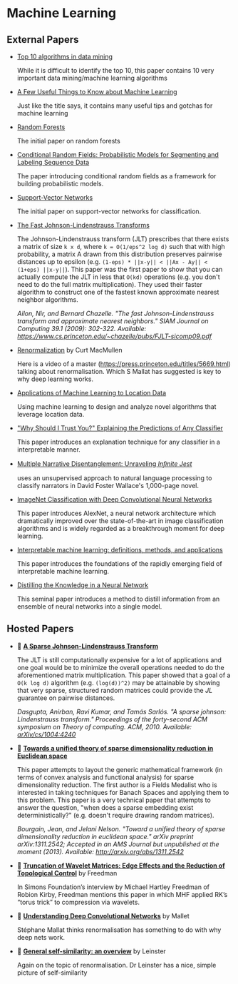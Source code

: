 # Machine Learning

## External Papers

* [Top 10 algorithms in data mining](http://www.cs.uvm.edu/~icdm/algorithms/10Algorithms-08.pdf)

  While it is difficult to identify the top 10, this paper contains 10 very important data mining/machine learning algorithms
* [A Few Useful Things to Know about Machine Learning](http://homes.cs.washington.edu/~pedrod/papers/cacm12.pdf)

  Just like the title says, it contains many useful tips and gotchas for machine learning
* [Random Forests](https://www.stat.berkeley.edu/~breiman/randomforest2001.pdf)

  The initial paper on random forests
* [Conditional Random Fields: Probabilistic Models for Segmenting and Labeling Sequence Data](http://repository.upenn.edu/cgi/viewcontent.cgi?article=1162&context=cis_papers)

  The paper introducing conditional random fields as a framework for building probabilistic models.
* [Support-Vector Networks](http://rd.springer.com/content/pdf/10.1007%2FBF00994018.pdf)

  The initial paper on support-vector networks for classification.

* [The Fast Johnson-Lindenstrauss Transforms](https://www.cs.princeton.edu/~chazelle/pubs/FJLT-sicomp09.pdf)

    The Johnson-Lindenstrauss transform (JLT) prescribes that there exists a matrix of size `k x d`, where `k = O(1/eps^2 log d)` such that with high probability, a matrix A drawn from this distribution preserves pairwise distances up to epsilon (e.g. `(1-eps) * ||x-y|| < ||Ax - Ay|| < (1+eps) ||x-y||`). This paper was the first paper to show that you can actually compute the JLT in less that `O(kd)` operations (e.g. you don't need to do the full matrix multiplication). They used their faster algorithm to construct one of the fastest known approximate nearest neighbor algorithms.

    *Ailon, Nir, and Bernard Chazelle. "The fast Johnson-Lindenstrauss transform and approximate nearest neighbors." SIAM Journal on Computing 39.1 (2009): 302-322. Available: https://www.cs.princeton.edu/~chazelle/pubs/FJLT-sicomp09.pdf*

* [Renormalization](https://www.youtube.com/watch?v=_qjPFF5Gv1I) by Curt MacMullen

  Here is a video of a master (https://press.princeton.edu/titles/5669.html) talking about renormalisation. Which S Mallat has suggested is key to why deep learning works.

* [Applications of Machine Learning to Location Data](http://www.berkkapicioglu.com/wp-content/uploads/2013/11/thesis_final.pdf) 

  Using machine learning to design and analyze novel algorithms that leverage location data.

* ["Why Should I Trust You?" Explaining the Predictions of Any Classifier](http://www.kdd.org/kdd2016/papers/files/rfp0573-ribeiroA.pdf)

  This paper introduces an explanation technique for any classifier in a interpretable manner. 

* [Multiple Narrative Disentanglement: Unraveling *Inﬁnite Jest*](http://dreammachin.es/p1-wallace.pdf)

  uses an unsupervised approach to natural language processing to classify narrators in David Foster Wallace's 1,000-page novel.

* [ImageNet Classification with Deep Convolutional Neural Networks](http://papers.nips.cc/paper/4824-imagenet-classification-with-deep-convolutional-neural-networks.pdf)

  This paper introduces AlexNet, a neural network architecture which dramatically improved over the state-of-the-art in image classification algorithms and is widely regarded as a breakthrough moment for deep learning.

* [Interpretable machine learning: definitions, methods, and applications](https://arxiv.org/pdf/1901.04592.pdf)

  This paper introduces the foundations of the rapidly emerging field of interpretable machine learning.

* [Distilling the Knowledge in a Neural Network](https://arxiv.org/pdf/1503.02531.pdf)

  This seminal paper introduces a method to distill information from an ensemble of neural networks into a single model.

## Hosted Papers

* :scroll: **[A Sparse Johnson-Lindenstrauss Transform](dimensionality_reduction/a-sparse-johnson-lindenstrauss-transform.pdf)**

    The JLT is still computationally expensive for a lot of applications and one goal would be to minimize the overall operations needed to do the aforementioned matrix multiplication. This paper showed that a goal of a `O(k log d)` algorithm (e.g. `(log(d))^2)` may be attainable by showing that very sparse, structured random matrices could provide the *JL* guarantee on pairwise distances.

    *Dasgupta, Anirban, Ravi Kumar, and Tamás Sarlós. "A sparse johnson: Lindenstrauss transform." Proceedings of the forty-second ACM symposium on Theory of computing. ACM, 2010. Available: [arXiv/cs/1004:4240](http://arxiv.org/abs/1004.4240)*

* :scroll: **[Towards a unified theory of sparse dimensionality reduction in Euclidean space](dimensionality_reduction/toward-a-unified-theory-of-sparse-dimensionality-reduction-in-euclidean-space.pdf)**

    This paper attempts to layout the generic mathematical framework (in terms of convex analysis and functional analysis) for sparse dimensionality reduction. The first author is a Fields Medalist who is interested in taking techniques for Banach Spaces and applying them to this problem. This paper is a very technical paper that attempts to answer the question, "when does a sparse embedding exist deterministically?" (e.g. doesn't require drawing random matrices).

    *Bourgain, Jean, and Jelani Nelson. "Toward a unified theory of sparse dimensionality reduction in euclidean space." arXiv preprint arXiv:1311.2542; Accepted in an AMS Journal but unpublished at the moment  (2013). Available: http://arxiv.org/abs/1311.2542*

* :scroll: **[Truncation of Wavelet Matrices: Edge Effects and the Reduction of Topological Control](https://github.com/papers-we-love/papers-we-love/blob/master/machine_learning/Truncation-of-Wavelet-Matrices--Edge-Effects-and-Reduction-of-Topological-Control.pdf)** by Freedman

  In Simons Foundation’s interview by Michael Hartley Freedman of Robion Kirby, Freedman mentions this paper in which MHF applied RK’s “torus trick” to compression via wavelets.

* :scroll: **[Understanding Deep Convolutional Networks](https://github.com/papers-we-love/papers-we-love/blob/master/machine_learning/Understanding-Deep-Convolutional-Networks.pdf)** by Mallet

  Stéphane Mallat thinks renormalisation has something to do with why deep nets work.
  
* :scroll: **[General self-similarity: an overview](https://github.com/papers-we-love/papers-we-love/blob/master/machine_learning/General-self-similarity--an-overview.pdf)** by Leinster

  Again on the topic of renormalisation. Dr Leinster has a nice, simple picture of self-similarity